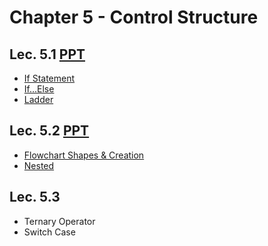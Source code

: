 # Chapter 5 - Control Structure

## Lec. 5.1 [PPT](https://drive.google.com/file/d/1bG7OywGU9fnrBDGugP5ZQ3doKT9d6vAa/view?usp=sharing)
- [If Statement](https://medium.com/@milankathiriya/control-structure-in-c-language-c0679d6822da)
- [If...Else](https://medium.com/@milankathiriya/control-structure-in-c-language-c0679d6822da)
- [Ladder](https://medium.com/@milankathiriya/control-structure-in-c-language-c0679d6822da)


## Lec. 5.2 [PPT](https://drive.google.com/file/d/1tC_Y6-wGJd0tMhW379rsMtwJoTSY7Szd/view?usp=sharing)
- [Flowchart Shapes & Creation](https://medium.com/@milankathiriya/what-is-a-flowchart-9a709eb5d93f)
- [Nested](https://medium.com/@milankathiriya/control-structure-in-c-language-c0679d6822da)


## Lec. 5.3
- Ternary Operator
- Switch Case 
